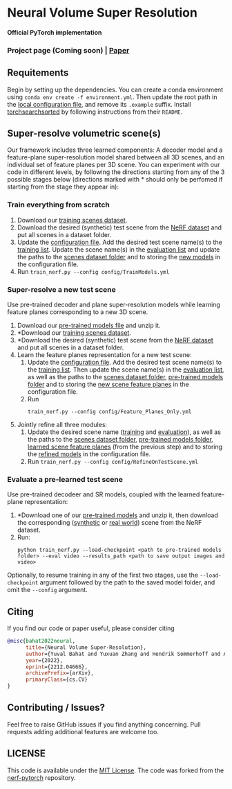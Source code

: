 # Neural Volume Super Resolution
#### Official PyTorch implementation
### Project page (Coming soon) | [Paper](https://arxiv.org/abs/2212.04666)


## Requitements
Begin by setting up the dependencies. You can create a conda environment using `conda env create -f environment.yml`. Then update the root path in the [local configuration file](config/local_config.yml.example), and remove its `.example` suffix. Install [torchsearchsorted](https://github.com/aliutkus/torchsearchsorted) by following instructions from their `README`.
## Super-resolve volumetric scene(s)
Our framework includes three learned components: A decoder model and a feature-plane super-resolution model shared between all 3D scenes, and an individual set of feature planes per 3D scene. You can experiment with our code in different levels, by following the directions starting from any of the 3 possible stages below (directions marked with * should only be perfomed if starting from the stage they appear in):
### Train everything from scratch
1. Download our [training scenes dataset](https://drive.google.com/file/d/10F2SPY-laYzdNzdNrxa_Yd4KA3qLbK8z/view?usp=sharing).
1. Download the desired (synthetic) test scene from the [NeRF dataset](https://drive.google.com/drive/folders/1JDdLGDruGNXWnM1eqY1FNL9PlStjaKWi) and put all scenes in a dataset folder.
1. Update the [configuration file](config/TrainModels.yml). Add the desired test scene name(s) to the [training list](config/TrainModels.yml#L50). Update the scene name(s) in the [evaluation list](config/TrainModels.yml#L54) and update the paths to the [scenes dataset folder](config/TrainModels.yml#L20) and to storing the [new models](config/TrainModels.yml#L4) in the configuration file.
1. Run `train_nerf.py --config config/TrainModels.yml`


### Super-resolve a new test scene
Use pre-trained decoder and plane super-resolution models while learning feature planes corresponding to a new 3D scene.
1. Download our [pre-trained models file](https://drive.google.com/file/d/1zdod2hVQO8H3WzGfzMuvKEkbenGUbrkA/view?usp=sharing) and unzip it.
1. *Download our [training scenes dataset](https://drive.google.com/file/d/10F2SPY-laYzdNzdNrxa_Yd4KA3qLbK8z/view?usp=sharing).
1. *Download the desired (synthetic) test scene from the [NeRF dataset](https://drive.google.com/drive/folders/1JDdLGDruGNXWnM1eqY1FNL9PlStjaKWi) and put all scenes in a dataset folder.
1. Learn the feature planes representation for a new test scene:
    1. Update the [configuration file](config/Feature_Planes_Only.yml). Add the desired test scene name(s) to the [training list](config/Feature_Planes_Only.yml#L55). Then update the scene name(s) in the [evaluation list](config/Feature_Planes_Only.yml#L59), as well as the paths to the [scenes dataset folder](config/Feature_Planes_Only.yml#L22), [pre-trained models folder](config/Feature_Planes_Only.yml#L61) and to storing the [new scene feature planes](config/Feature_Planes_Only.yml#L4) in the configuration file.
    1. Run
        ```
        train_nerf.py --config config/Feature_Planes_Only.yml 
        ```
1. Jointly refine all three modules:
    1. Update the desired scene name ([training](config/RefineOnTestScene.yml#L53) and [evaluation](config/RefineOnTestScene.yml#L57)), as well as the paths to the [scenes dataset folder](config/RefineOnTestScene.yml#L20), [pre-trained models folder](config/RefineOnTestScene.yml#L65), [learned scene feature planes](config/RefineOnTestScene.yml#L67) (from the previous step) and to storing the [refined models](config/RefineOnTestScene.yml#L4) in the configuration file.
    1. Run `train_nerf.py --config config/RefineOnTestScene.yml`
### Evaluate a pre-learned test scene
Use pre-trained decodeer and SR models, coupled with the learned feature-plane representation:
1. *Download one of our [pre-trained models](https://drive.google.com/drive/folders/1ZWRazAZ21nLUsdsfYOmnyBtkYFYV-SVm?usp=sharing) and unzip it, then download the corresponding ([synthetic](https://drive.google.com/drive/folders/1JDdLGDruGNXWnM1eqY1FNL9PlStjaKWi) or [real world](https://drive.google.com/drive/folders/14boI-o5hGO9srnWaaogTU5_ji7wkX2S7)) scene from the NeRF dataset.
1. Run: 
    ```
    python train_nerf.py --load-checkpoint <path to pre-trained models folder> --eval video --results_path <path to save output images and video>
    ```




Optionally, to resume training in any of the first two stages, use the `--load-checkpoint` argument followed by the path to the saved model folder, and omit the `--config` argument.


## Citing
If you find our code or paper useful, please consider citing
```bibtex
@misc{bahat2022neural,
      title={Neural Volume Super-Resolution}, 
      author={Yuval Bahat and Yuxuan Zhang and Hendrik Sommerhoff and Andreas Kolb and Felix Heide},
      year={2022},
      eprint={2212.04666},
      archivePrefix={arXiv},
      primaryClass={cs.CV}
}
```
## Contributing / Issues?

Feel free to raise GitHub issues if you find anything concerning. Pull requests adding additional features are welcome too.


## LICENSE

This code is available under the [MIT License](https://opensource.org/licenses/MIT). The code was forked from the [nerf-pytorch](https://github.com/krrish94/nerf-pytorch) repository.
 <!-- For more details see: [LICENSE](LICENSE) and [ACKNOWLEDGEMENTS](ACKNOWLEDGEMENTS). -->
